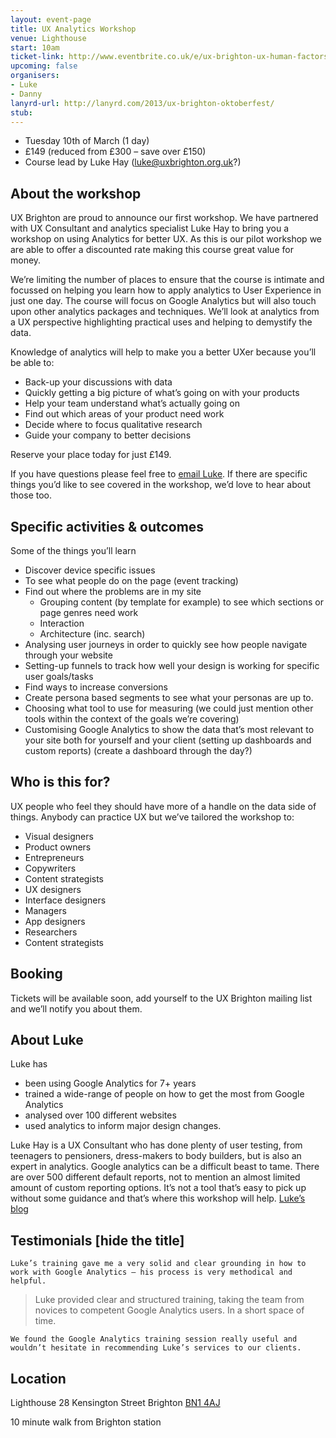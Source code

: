 ```yaml
---
layout: event-page  
title: UX Analytics Workshop
venue: Lighthouse
start: 10am
ticket-link: http://www.eventbrite.co.uk/e/ux-brighton-ux-human-factors-and-ergonomics-tickets-13077411891
upcoming: false
organisers:
- Luke
- Danny
lanyrd-url: http://lanyrd.com/2013/ux-brighton-oktoberfest/
stub:
---
```


- Tuesday 10th of March (1 day)
- £149 (reduced from £300 – save over £150)
- Course lead by Luke Hay (luke@uxbrighton.org.uk?)

## About the workshop

UX Brighton are proud to announce our first workshop. We have partnered with UX Consultant and analytics specialist Luke Hay to bring you a workshop on using Analytics for better UX. As this is our pilot workshop we are able to offer a discounted rate making this course great value for money.  

We’re limiting the number of places to ensure that the course is intimate and focussed on helping you learn how to apply analytics to User Experience in just one day. The course will focus on Google Analytics but will also touch upon other analytics packages and techniques. We’ll look at analytics from a UX perspective highlighting practical uses and helping to demystify the data.

Knowledge of analytics will help to make you a better UXer because you’ll be able to:

- Back-up your discussions with data
- Quickly getting a big picture of what’s going on with your products
- Help your team understand what’s actually going on
- Find out which areas of your product need work
- Decide where to focus qualitative research
- Guide your company to better decisions

Reserve your place today for just £149.

If you have questions please feel free to [email Luke](mailto:lukehaysmail@gmail.com ""). If there are specific things you’d like to see covered in the workshop, we’d love to hear about those too.

## Specific activities & outcomes

Some of the things you’ll learn

- Discover device specific issues
- To see what people do on the page (event tracking)
- Find out where the problems are in my site
	- Grouping content (by template for example) to see which sections or page genres need work
	- Interaction
	- Architecture (inc. search)
- Analysing user journeys in order to quickly see how people navigate through your website
- Setting-up funnels to track how well your design is working for specific user goals/tasks
- Find ways to increase conversions 
- Create persona based segments to see what your personas are up to.
- Choosing what tool to use for measuring (we could just mention other tools within
the context of the goals we’re covering)
- Customising Google Analytics to show the data that’s most relevant to your site both for yourself and your client (setting up dashboards and custom reports) (create a dashboard through the day?)

## Who is this for?

UX people who feel they should have more of a handle on the data side of things. Anybody can practice UX but we’ve tailored the workshop  to:

- Visual designers
- Product owners
- Entrepreneurs
- Copywriters
- Content strategists
- UX designers
- Interface designers
- Managers
- App designers
- Researchers
- Content strategists

## Booking

Tickets will be available soon, add yourself to the UX Brighton mailing list and we’ll notify you about them.

## About Luke

Luke has

- been using Google Analytics for 7+ years 
- trained a wide-range of people on how to get the most from Google Analytics
- analysed over 100 different websites
- used analytics to inform major design changes. 

Luke Hay is a UX Consultant who has done plenty of user testing, from teenagers to pensioners, dress-makers to body builders, but is also an expert in analytics. Google analytics can be a difficult beast to tame. There are over 500 different default reports, not to mention an almost limited amount of custom reporting options. It’s not a tool that’s easy to pick up without some guidance and that’s where this workshop will help.
[Luke’s blog](http://www.lukehay.co.uk/blog/ "")

## Testimonials [hide the title]

    Luke’s training gave me a very solid and clear grounding in how to work with Google Analytics – his process is very methodical and helpful.

<!--—![portrait of Ellen de Vries](/portraits/Ellen-de-Vries.jpg "")Ellen de Vries, The Copyhouse-->

<blockquote>Luke provided clear and structured training, taking the team from novices to competent Google Analytics users. In a short space of time.</blockquote>

<!--—<img src="/portraits/Ellen-de-Vries.jpg" style="width: 64px; height: 64px;">![Portrait of Laura Bevans](/portraits/Laura-Bevans.jpg "")Laura Bevans, Wired Sussex-->

    We found the Google Analytics training session really useful and wouldn’t hesitate in recommending Luke’s services to our clients.

<!--—<img src="/portraits/Ellen-de-Vries.jpg" style="width: 64px; height: 64px;">![Portrait of Stuart Bellis](/portraits/Stuart-Bellis.jpg "")Stuart Bellis, Code 7-->

## Location

Lighthouse
28 Kensington Street
Brighton
[BN1 4AJ](https://www.google.com/maps/place/Lighthouse+Arts/@50.826238,-0.138209,13z/data=!4m2!3m1!1s0x0:0x1316760b33779607?hl=en "")

10 minute walk from Brighton station




